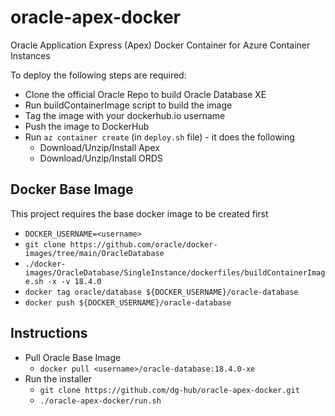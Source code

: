 # oracle-apex-docker
Oracle Application Express (Apex) Docker Container for Azure Container Instances

To deploy the following steps are required:
 - Clone the official Oracle Repo to build Oracle Database XE
 - Run buildContainerImage script to build the image
 - Tag the image with your dockerhub.io username
 - Push the image to DockerHub
 - Run `az container create` (in `deploy.sh` file) - it does the following
   - Download/Unzip/Install Apex
   - Download/Unzip/Install ORDS


## Docker Base Image
This project requires the base docker image to be created first
 - `DOCKER_USERNAME=<username>`
 - `git clone https://github.com/oracle/docker-images/tree/main/OracleDatabase`
 - `./docker-images/OracleDatabase/SingleInstance/dockerfiles/buildContainerImage.sh -x -v 18.4.0`
 - `docker tag oracle/database ${DOCKER_USERNAME}/oracle-database`
 - `docker push ${DOCKER_USERNAME}/oracle-database`

## Instructions
 - Pull Oracle Base Image
   - `docker pull <username>/oracle-database:18.4.0-xe`
 - Run the installer 
   - `git clone https://github.com/dg-hub/oracle-apex-docker.git`
   - `./oracle-apex-docker/run.sh`
